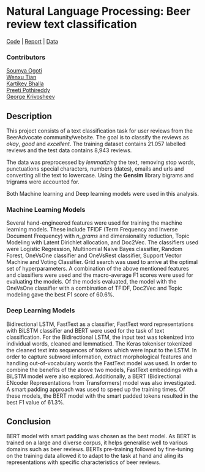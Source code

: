 # Natural Language Processing: Beer review text classification

[Code](https://github.com/SoumyaO/beer-review-text-classification/tree/main/code) | [Report](https://github.com/SoumyaO/beer-review-text-classification/blob/main/Report.pdf) | [Data](https://github.com/SoumyaO/beer-review-text-classification/tree/main/data)

### Contributors
[Soumya Ogoti](https://github.com/SoumyaO)  
[Wenxu Tian](https://github.com/Wayne599)  
[Kartikey Bhalla](https://github.com/KartikeyBhalla)  
[Preeti Pothireddy](https://github.com/preethi799)  
[George Krivosheev](https://github.com/GeorgeKrivosheev)  


## Description
This project consists of a text classification task for user reviews from the BeerAdvocate community/website. The goal is to classify the reviews as *okay*, *good* and *excellent*. The training dataset contains 21.057 labelled reviews and the test data contains 8,943 reviews.

The data was preprocessed by *lemmatizing* the text, removing stop words, punctuations special characters, numbers (dates), emails and urls and converting all the text to lowercase. Using the **Gensim** library bigrams and trigrams were accounted for.

Both Machine learning and Deep learning models were used in this analysis.

### Machine Learning Models
Several hand-engineered features were used for training the machine learning models. These include TFIDF (Term Frequency and Inverse Document Frequency) with *n_grams* and dimensionality reduction, Topic Modeling with Latent Dirichlet allocation, and Doc2Vec. The classifiers used were Logistic Regression, Multinomial Naive Bayes classifier, Random Forest, OneVsOne classifier and OneVsRest classifier, Support Vector Machine and Voting Classifier. Grid search was used to arrive at the optimal set of hyperparameters. A combination of the above mentioned features and classifiers were used and the macro-average F1 scores were used for evaluating the models. Of the models evaluated, the model with the OneVsOne classifier with a combination of TFIDF, Doc2Vec and Topic modeling gave the best F1 score of 60.6%.

### Deep Learning Models
Bidirectional LSTM, FastText as a classifier, FastText word representations with BiLSTM classifier and BERT were used for the task of text classification. For the Bidirectional LSTM, the input text was tokenized into individual words, cleaned and lemmatised. The Keras tokeniser tokenized the cleaned text into sequences of tokens which were input to the LSTM. In order to capture subword information, extract morphological features and handling out-of-vocabulary words the FastText model was used. In order to combine the benefits of the above two models, FastText embeddings with a BiLSTM model were also explored. Additionally, a BERT (Bidirectional ENcoder Representations from Transformers) model was also investigated. A smart padding approach was used to speed up the training times. Of these models, the BERT model with the smart padded tokens resulted in the best F1 value of 61.3%.

## Conclusion
BERT model with smart padding was chosen as the best model. As BERT is trained on a large and diverse corpus, it helps generalise well to various domains such as beer reviews. BERTs pre-training followed by fine-tuning on the training data allowed it to adapt to the task at hand and aling its representations with specific characteristics of beer reviews.